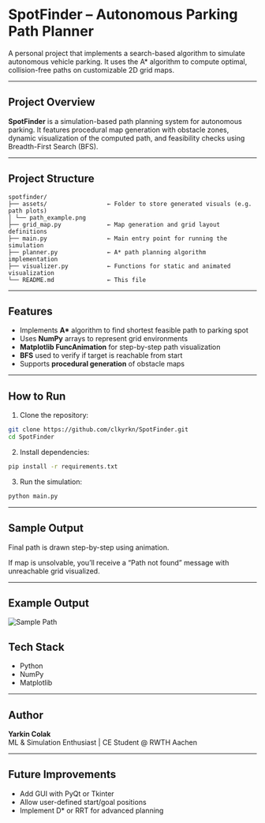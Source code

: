 
# SpotFinder – Autonomous Parking Path Planner

A personal project that implements a search-based algorithm to simulate autonomous vehicle parking. It uses the A* algorithm to compute optimal, collision-free paths on customizable 2D grid maps.

---

## Project Overview

**SpotFinder** is a simulation-based path planning system for autonomous parking. It features procedural map generation with obstacle zones, dynamic visualization of the computed path, and feasibility checks using Breadth-First Search (BFS).

---

## Project Structure

```
spotfinder/
├── assets/                 ← Folder to store generated visuals (e.g. path plots)
│ └── path_example.png
├── grid_map.py             ← Map generation and grid layout definitions
├── main.py                 ← Main entry point for running the simulation
├── planner.py              ← A* path planning algorithm implementation
├── visualizer.py           ← Functions for static and animated visualization
└── README.md               ← This file
```

---

## Features

- Implements **A\*** algorithm to find shortest feasible path to parking spot
- Uses **NumPy** arrays to represent grid environments
- **Matplotlib FuncAnimation** for step-by-step path visualization
- **BFS** used to verify if target is reachable from start
- Supports **procedural generation** of obstacle maps

---

## How to Run

1. Clone the repository:

```bash
git clone https://github.com/clkyrkn/SpotFinder.git
cd SpotFinder
```

2. Install dependencies:

```bash
pip install -r requirements.txt
```

3. Run the simulation:

```bash
python main.py
```

---

## Sample Output

Final path is drawn step-by-step using animation.

If map is unsolvable, you’ll receive a “Path not found” message with unreachable grid visualized.

---

## Example Output

![Sample Path](assets/example.png)

## Tech Stack

- Python
- NumPy
- Matplotlib

---

## Author

**Yarkin Colak**  
ML & Simulation Enthusiast | CE Student @ RWTH Aachen

---

## Future Improvements

- Add GUI with PyQt or Tkinter  
- Allow user-defined start/goal positions  
- Implement D* or RRT for advanced planning
